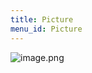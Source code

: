 ```yaml
---
title: Picture
menu_id: Picture
---
```


![image.png](https://cdn.jsdelivr.net/gh/booiris-cdn/img//20230723003743.png)